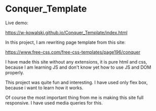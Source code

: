 # Conquer_Template

Live demo:

https://w-kowalski.github.io/Conquer_Template/index.html

In this project, I am rewriting page template from this site: 

https://www.free-css.com/free-css-templates/page196/conquer

I have made this site without any extensions, it is pure html and css, 
because I am learning JS and don't know yet how to use JS and DOM properly.

This project was quite fun and interesting. I have used only flex box, 
because i want to learn how it works. 

Of course the most important thing from me is making this site full responsive.
I have used media queries for this.
